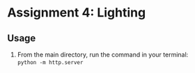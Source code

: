 # Assignment 4: Lighting

## Usage
1) From the main directory, run the command in your terminal: <br>
`python -m http.server` 
